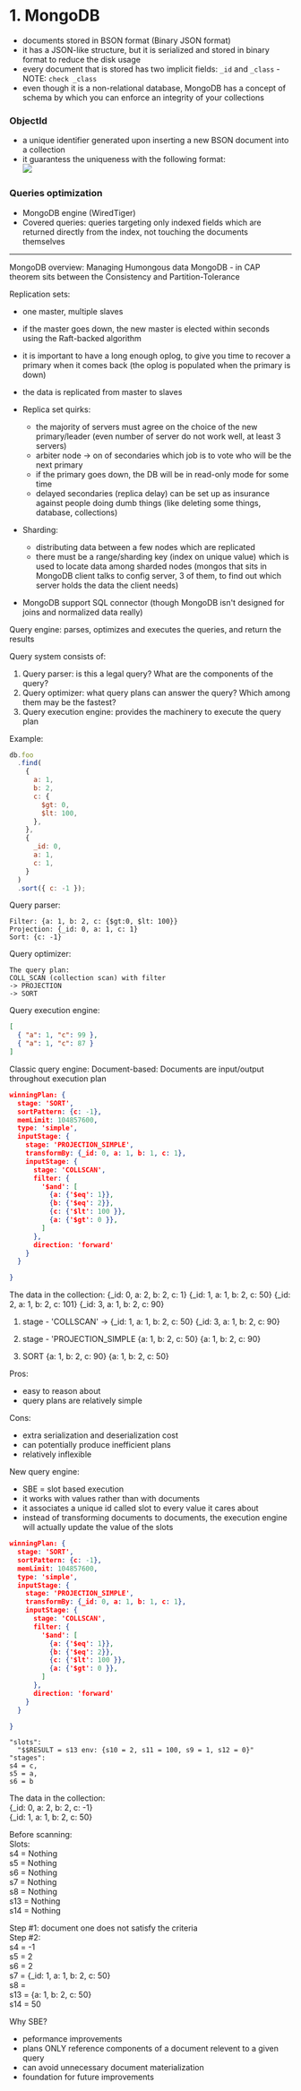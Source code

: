 # 1. MongoDB

- documents stored in BSON format (Binary JSON format)
- it has a JSON-like structure, but it is serialized and stored in binary format to reduce the disk usage
- every document that is stored has two implicit fields: `_id` and `_class` - NOTE: `check _class`
- even though it is a non-relational database, MongoDB has a concept of schema by which you can enforce an integrity of your collections

### ObjectId

- a unique identifier generated upon inserting a new BSON document into a collection
- it guarantess the uniqueness with the following format:<br>
  ![](images/object_id.webp)

### Queries optimization

- MongoDB engine (WiredTiger)
- Covered queries: queries targeting only indexed fields which are returned directly from the index, not touching the documents themselves

---

MongoDB overview:
Managing Humongous data
MongoDB - in CAP theorem sits between the Consistency and Partition-Tolerance

Replication sets:

- one master, multiple slaves
- if the master goes down, the new master is elected within seconds using the Raft-backed algorithm
- it is important to have a long enough oplog, to give you time to recover a primary when it comes back (the oplog is populated when the primary is down)
- the data is replicated from master to slaves

- Replica set quirks:

  - the majority of servers must agree on the choice of the new primary/leader (even number of server do not work well, at least 3 servers)
  - arbiter node -> on of secondaries which job is to vote who will be the next primary
  - if the primary goes down, the DB will be in read-only mode for some time
  - delayed secondaries (replica delay) can be set up as insurance against people doing dumb things (like deleting some things, database, collections)

- Sharding:
  - distributing data between a few nodes which are replicated
  - there must be a range/sharding key (index on unique value) which is used to locate data among sharded nodes (mongos that sits in MongoDB client talks to config server, 3 of them, to find out which server holds the data the client needs)
- MongoDB support SQL connector (though MongoDB isn't designed for joins and normalized data really)

Query engine: parses, optimizes and executes the queries, and return the results

Query system consists of:

1. Query parser: is this a legal query? What are the components of the query?
2. Query optimizer: what query plans can answer the query? Which among them may be the fastest?
3. Query execution engine: provides the machinery to execute the query plan

Example:

```javascript
db.foo
  .find(
    {
      a: 1,
      b: 2,
      c: {
        $gt: 0,
        $lt: 100,
      },
    },
    {
      _id: 0,
      a: 1,
      c: 1,
    }
  )
  .sort({ c: -1 });
```

Query parser:

```
Filter: {a: 1, b: 2, c: {$gt:0, $lt: 100}}
Projection: {_id: 0, a: 1, c: 1}
Sort: {c: -1}
```

Query optimizer:

```
The query plan:
COLL_SCAN (collection scan) with filter
-> PROJECTION
-> SORT
```

Query execution engine:

```json
[
  { "a": 1, "c": 99 },
  { "a": 1, "c": 87 }
]
```

Classic query engine:
Document-based: Documents are input/output throughout execution plan

```json
winningPlan: {
  stage: 'SORT',
  sortPattern: {c: -1},
  memLimit: 104857600,
  type: 'simple',
  inputStage: {
    stage: 'PROJECTION_SIMPLE',
    transformBy: {_id: 0, a: 1, b: 1, c: 1},
    inputStage: {
      stage: 'COLLSCAN',
      filter: {
        '$and': [
          {a: {'$eq': 1}},
          {b: {'$eq': 2}},
          {c: {'$lt': 100 }},
          {a: {'$gt': 0 }},
        ]
      },
      direction: 'forward'
    }
  }

}

```

The data in the collection:
{\_id: 0, a: 2, b: 2, c: 1}
{\_id: 1, a: 1, b: 2, c: 50}
{\_id: 2, a: 1, b: 2, c: 101}
{\_id: 3, a: 1, b: 2, c: 90}

1. stage - 'COLLSCAN' ->
   {\_id: 1, a: 1, b: 2, c: 50}
   {\_id: 3, a: 1, b: 2, c: 90}
2. stage - 'PROJECTION_SIMPLE
   {a: 1, b: 2, c: 50}
   {a: 1, b: 2, c: 90}

3. SORT
   {a: 1, b: 2, c: 90}
   {a: 1, b: 2, c: 50}

Pros:

- easy to reason about
- query plans are relatively simple

Cons:

- extra serialization and deserialization cost
- can potentially produce inefficient plans
- relatively inflexible

New query engine:

- SBE = slot based execution
- it works with values rather than with documents
- it associates a unique id called slot to every value it cares about
- instead of transforming documents to documents, the execution engine will actually update the value of the slots

```json
winningPlan: {
  stage: 'SORT',
  sortPattern: {c: -1},
  memLimit: 104857600,
  type: 'simple',
  inputStage: {
    stage: 'PROJECTION_SIMPLE',
    transformBy: {_id: 0, a: 1, b: 1, c: 1},
    inputStage: {
      stage: 'COLLSCAN',
      filter: {
        '$and': [
          {a: {'$eq': 1}},
          {b: {'$eq': 2}},
          {c: {'$lt': 100 }},
          {a: {'$gt': 0 }},
        ]
      },
      direction: 'forward'
    }
  }

}

```

```
"slots":
  "$$RESULT = s13 env: {s10 = 2, s11 = 100, s9 = 1, s12 = 0}"
"stages":
s4 = c,
s5 = a,
s6 = b
```

The data in the collection: <br>
{\_id: 0, a: 2, b: 2, c: -1} <br>
{\_id: 1, a: 1, b: 2, c: 50} <br>

Before scanning: <br>
Slots: <br>
s4 = Nothing <br>
s5 = Nothing <br>
s6 = Nothing <br>
s7 = Nothing <br>
s8 = Nothing <br>
s13 = Nothing <br>
s14 = Nothing <br>

Step #1: document one does not satisfy the criteria <br>
Step #2: <br>
s4 = -1 <br>
s5 = 2 <br>
s6 = 2 <br>
s7 = {\_id: 1, a: 1, b: 2, c: 50} <br>
s8 = <RecordId> <br>
s13 = {a: 1, b: 2, c: 50} <br>
s14 = 50 <br>

Why SBE?

- peformance improvements
- plans ONLY reference components of a document relevent to a given query
- can avoid unnecessary document materialization
- foundation for future improvements
